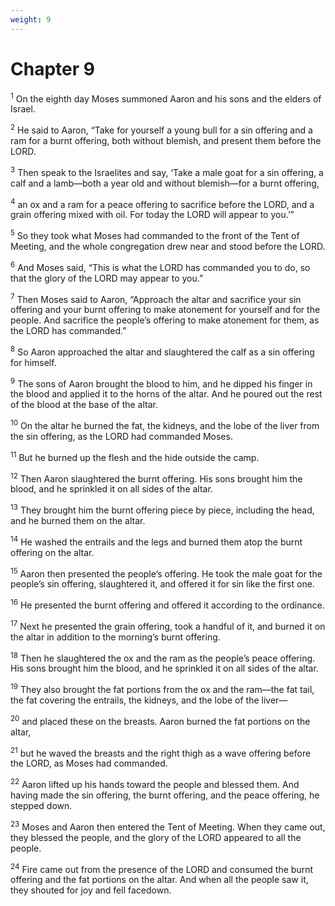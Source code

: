 ```yaml
---
weight: 9
---
```


# Chapter 9

<sup>1</sup> On the eighth day Moses summoned Aaron and his sons and the elders of Israel. 

<sup>2</sup> He said to Aaron, “Take for yourself a young bull for a sin offering and a ram for a burnt offering, both without blemish, and present them before the LORD. 

<sup>3</sup> Then speak to the Israelites and say, ‘Take a male goat for a sin offering, a calf and a lamb—both a year old and without blemish—for a burnt offering, 

<sup>4</sup> an ox and a ram for a peace offering to sacrifice before the LORD, and a grain offering mixed with oil. For today the LORD will appear to you.’” 

<sup>5</sup> So they took what Moses had commanded to the front of the Tent of Meeting, and the whole congregation drew near and stood before the LORD. 

<sup>6</sup> And Moses said, “This is what the LORD has commanded you to do, so that the glory of the LORD may appear to you.” 

<sup>7</sup> Then Moses said to Aaron, “Approach the altar and sacrifice your sin offering and your burnt offering to make atonement for yourself and for the people. And sacrifice the people’s offering to make atonement for them, as the LORD has commanded.” 

<sup>8</sup> So Aaron approached the altar and slaughtered the calf as a sin offering for himself. 

<sup>9</sup> The sons of Aaron brought the blood to him, and he dipped his finger in the blood and applied it to the horns of the altar. And he poured out the rest of the blood at the base of the altar. 

<sup>10</sup> On the altar he burned the fat, the kidneys, and the lobe of the liver from the sin offering, as the LORD had commanded Moses. 

<sup>11</sup> But he burned up the flesh and the hide outside the camp. 

<sup>12</sup> Then Aaron slaughtered the burnt offering. His sons brought him the blood, and he sprinkled it on all sides of the altar. 

<sup>13</sup> They brought him the burnt offering piece by piece, including the head, and he burned them on the altar. 

<sup>14</sup> He washed the entrails and the legs and burned them atop the burnt offering on the altar. 

<sup>15</sup> Aaron then presented the people’s offering. He took the male goat for the people’s sin offering, slaughtered it, and offered it for sin like the first one. 

<sup>16</sup> He presented the burnt offering and offered it according to the ordinance. 

<sup>17</sup> Next he presented the grain offering, took a handful of it, and burned it on the altar in addition to the morning’s burnt offering. 

<sup>18</sup> Then he slaughtered the ox and the ram as the people’s peace offering. His sons brought him the blood, and he sprinkled it on all sides of the altar. 

<sup>19</sup> They also brought the fat portions from the ox and the ram—the fat tail, the fat covering the entrails, the kidneys, and the lobe of the liver— 

<sup>20</sup> and placed these on the breasts. Aaron burned the fat portions on the altar, 

<sup>21</sup> but he waved the breasts and the right thigh as a wave offering before the LORD, as Moses had commanded. 

<sup>22</sup> Aaron lifted up his hands toward the people and blessed them. And having made the sin offering, the burnt offering, and the peace offering, he stepped down. 

<sup>23</sup> Moses and Aaron then entered the Tent of Meeting. When they came out, they blessed the people, and the glory of the LORD appeared to all the people. 

<sup>24</sup> Fire came out from the presence of the LORD and consumed the burnt offering and the fat portions on the altar. And when all the people saw it, they shouted for joy and fell facedown. 


